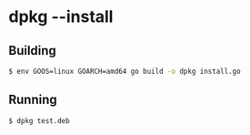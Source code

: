 # dpkg --install

## Building

```sh
$ env GOOS=linux GOARCH=amd64 go build -o dpkg install.go
```

## Running

```sh
$ dpkg test.deb
```
